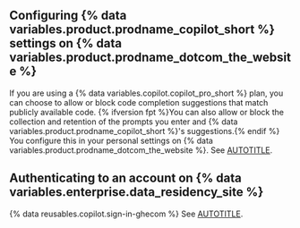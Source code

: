## Configuring {% data variables.product.prodname_copilot_short %} settings on {% data variables.product.prodname_dotcom_the_website %}

If you are using a {% data variables.copilot.copilot_pro_short %} plan, you can choose to allow or block code completion suggestions that match publicly available code. {% ifversion fpt %}You can also allow or block the collection and retention of the prompts you enter and {% data variables.product.prodname_copilot_short %}'s suggestions.{% endif %} You configure this in your personal settings on {% data variables.product.prodname_dotcom_the_website %}. See [AUTOTITLE](/copilot/configuring-github-copilot/configuring-your-personal-github-copilot-settings-on-githubcom).

## Authenticating to an account on {% data variables.enterprise.data_residency_site %}

{% data reusables.copilot.sign-in-ghecom %} See [AUTOTITLE](/copilot/managing-copilot/configure-personal-settings/using-github-copilot-with-an-account-on-ghecom).
